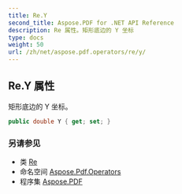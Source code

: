 ```yaml
---
title: Re.Y
second_title: Aspose.PDF for .NET API Reference
description: Re 属性。矩形底边的 Y 坐标
type: docs
weight: 50
url: /zh/net/aspose.pdf.operators/re/y/
---
```

## Re.Y 属性

矩形底边的 Y 坐标。

```csharp
public double Y { get; set; }
```

### 另请参见

* 类 [Re](../)
* 命名空间 [Aspose.Pdf.Operators](../../../aspose.pdf.operators/)
* 程序集 [Aspose.PDF](../../../)